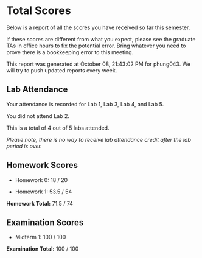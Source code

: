# Total Scores

Below is a report of all the scores you have received so far this semester.

If these scores are different from what you expect, please see the graduate TAs in office hours to fix the potential error. Bring whatever you need to prove there is a bookkeeping error to this meeting.



This report was generated at October 08, 21:43:02 PM for phung043. We will try to push updated reports every week.

## Lab Attendance

Your attendance is recorded for Lab 1, Lab 3, Lab 4,  and Lab 5.

You did not attend Lab 2.

This is a total of 4 out of 5 labs attended.



*Please note, there is no way to receive lab attendance credit after the lab period is over.*



## Homework Scores



- Homework 0: 18 / 20



- Homework 1: 53.5 / 54



**Homework Total:** 71.5 / 74



## Examination Scores



- Midterm 1: 100 / 100



**Examination Total:** 100 / 100



